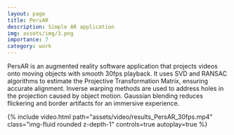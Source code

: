 ```yaml
---
layout: page
title: PersAR
description: Simple AR application
img: assets/img/3.png
importance: 7
category: work
---
```


PersAR is an augmented reality software application that projects videos onto moving objects with smooth 30fps playback. It uses SVD and RANSAC algorithms to estimate the Projective Transformation Matrix, ensuring accurate alignment. Inverse warping methods are used to address holes in the projection caused by object motion. Gaussian blending reduces flickering and border artifacts for an immersive experience. 

<div class="row">
    <div class="caption">
        {% include video.html path="assets/video/results_PersAR_30fps.mp4" class="img-fluid rounded z-depth-1" controls=true autoplay=true %}
    </div>
</div>
